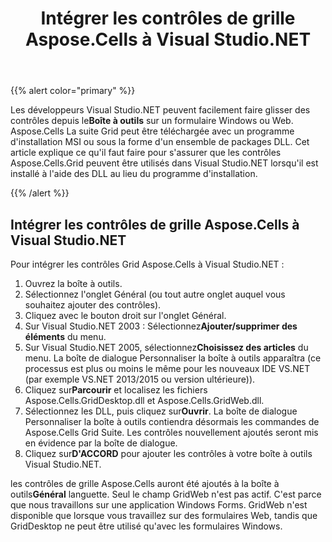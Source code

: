 ﻿---
title: Intégrer les contrôles de grille Aspose.Cells à Visual Studio.NET
type: docs
weight: 10
url: /fr/net/integrate-aspose-cells-grid-controls-with-visual-studio-net/
---
{{% alert color="primary" %}} 

 Les développeurs Visual Studio.NET peuvent facilement faire glisser des contrôles depuis le**Boîte à outils** sur un formulaire Windows ou Web. Aspose.Cells La suite Grid peut être téléchargée avec un programme d'installation MSI ou sous la forme d'un ensemble de packages DLL. Cet article explique ce qu'il faut faire pour s'assurer que les contrôles Aspose.Cells.Grid peuvent être utilisés dans Visual Studio.NET lorsqu'il est installé à l'aide des DLL au lieu du programme d'installation.

{{% /alert %}} 
## **Intégrer les contrôles de grille Aspose.Cells à Visual Studio.NET**
Pour intégrer les contrôles Grid Aspose.Cells à Visual Studio.NET :

1. Ouvrez la boîte à outils.
1. Sélectionnez l'onglet Général (ou tout autre onglet auquel vous souhaitez ajouter des contrôles).
1. Cliquez avec le bouton droit sur l'onglet Général.
1.  Sur Visual Studio.NET 2003 : Sélectionnez**Ajouter/supprimer des éléments** du menu.
1. Sur Visual Studio.NET 2005, sélectionnez**Choisissez des articles** du menu. La boîte de dialogue Personnaliser la boîte à outils apparaîtra (ce processus est plus ou moins le même pour les nouveaux IDE VS.NET (par exemple VS.NET 2013/2015 ou version ultérieure)).
1.  Cliquez sur**Parcourir** et localisez les fichiers Aspose.Cells.GridDesktop.dll et Aspose.Cells.GridWeb.dll.
1.  Sélectionnez les DLL, puis cliquez sur**Ouvrir**. La boîte de dialogue Personnaliser la boîte à outils contiendra désormais les commandes de Aspose.Cells Grid Suite. Les contrôles nouvellement ajoutés seront mis en évidence par la boîte de dialogue.
1.  Cliquez sur**D'ACCORD** pour ajouter les contrôles à votre boîte à outils Visual Studio.NET.

 les contrôles de grille Aspose.Cells auront été ajoutés à la boîte à outils**Général** languette. Seul le champ GridWeb n'est pas actif. C'est parce que nous travaillons sur une application Windows Forms. GridWeb n'est disponible que lorsque vous travaillez sur des formulaires Web, tandis que GridDesktop ne peut être utilisé qu'avec les formulaires Windows.
